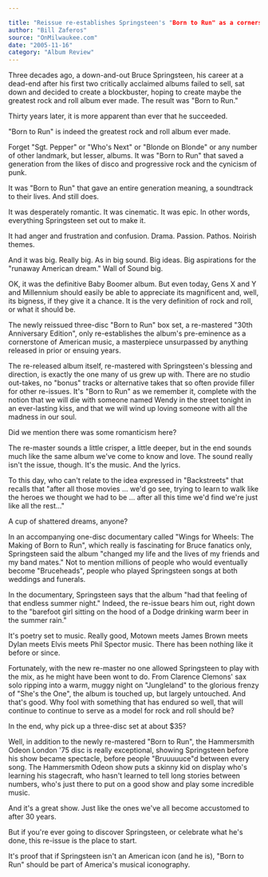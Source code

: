 ```yaml
---

title: "Reissue re-establishes Springsteen's "Born to Run" as a cornerstone"
author: "Bill Zaferos"
source: "OnMilwaukee.com"
date: "2005-11-16"
category: "Album Review"
---
```


Three decades ago, a down-and-out Bruce Springsteen, his career at a dead-end after his first two critically acclaimed albums failed to sell, sat down and decided to create a blockbuster, hoping to create maybe the greatest rock and roll album ever made. The result was "Born to Run."

Thirty years later, it is more apparent than ever that he succeeded.

"Born to Run" is indeed the greatest rock and roll album ever made.

Forget "Sgt. Pepper" or "Who's Next" or "Blonde on Blonde" or any number of other landmark, but lesser, albums. It was "Born to Run" that saved a generation from the likes of disco and progressive rock and the cynicism of punk.

It was "Born to Run" that gave an entire generation meaning, a soundtrack to their lives. And still does.

It was desperately romantic. It was cinematic. It was epic. In other words, everything Springsteen set out to make it.

It had anger and frustration and confusion. Drama. Passion. Pathos. Noirish themes.

And it was big. Really big. As in big sound. Big ideas. Big aspirations for the "runaway American dream." Wall of Sound big.

OK, it was the definitive Baby Boomer album. But even today, Gens X and Y and Millennium should easily be able to appreciate its magnificent and, well, its bigness, if they give it a chance. It is the very definition of rock and roll, or what it should be.

The newly reissued three-disc "Born to Run" box set, a re-mastered "30th Anniversary Edition", only re-establishes the album's pre-eminence as a cornerstone of American music, a masterpiece unsurpassed by anything released in prior or ensuing years.

The re-released album itself, re-mastered with Springsteen's blessing and direction, is exactly the one many of us grew up with. There are no studio out-takes, no "bonus" tracks or alternative takes that so often provide filler for other re-issues. It's "Born to Run" as we remember it, complete with the notion that we will die with someone named Wendy in the street tonight in an ever-lasting kiss, and that we will wind up loving someone with all the madness in our soul.

Did we mention there was some romanticism here?

The re-master sounds a little crisper, a little deeper, but in the end sounds much like the same album we've come to know and love. The sound really isn't the issue, though. It's the music. And the lyrics.

To this day, who can't relate to the idea expressed in "Backstreets" that recalls that "after all those movies ... we'd go see, trying to learn to walk like the heroes we thought we had to be ... after all this time we'd find we're just like all the rest..."

A cup of shattered dreams, anyone?

In an accompanying one-disc documentary called "Wings for Wheels: The Making of Born to Run", which really is fascinating for Bruce fanatics only, Springsteen said the album "changed my life and the lives of my friends and my band mates." Not to mention millions of people who would eventually become "Bruceheads", people who played Springsteen songs at both weddings and funerals.

In the documentary, Springsteen says that the album "had that feeling of that endless summer night." Indeed, the re-issue bears him out, right down to the "barefoot girl sitting on the hood of a Dodge drinking warm beer in the summer rain."

It's poetry set to music. Really good, Motown meets James Brown meets Dylan meets Elvis meets Phil Spector music. There has been nothing like it before or since.

Fortunately, with the new re-master no one allowed Springsteen to play with the mix, as he might have been wont to do. From Clarence Clemons' sax solo ripping into a warm, muggy night on "Jungleland" to the glorious frenzy of "She's the One", the album is touched up, but largely untouched. And that's good. Why fool with something that has endured so well, that will continue to continue to serve as a model for rock and roll should be?

In the end, why pick up a three-disc set at about $35?

Well, in addition to the newly re-mastered "Born to Run", the Hammersmith Odeon London '75 disc is really exceptional, showing Springsteen before his show became spectacle, before people "Bruuuuuce"d between every song. The Hammersmith Odeon show puts a skinny kid on display who's learning his stagecraft, who hasn't learned to tell long stories between numbers, who's just there to put on a good show and play some incredible music.

And it's a great show. Just like the ones we've all become accustomed to after 30 years.

But if you're ever going to discover Springsteen, or celebrate what he's done, this re-issue is the place to start.

It's proof that if Springsteen isn't an American icon (and he is), "Born to Run" should be part of America's musical iconography.
